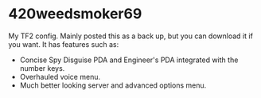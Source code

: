 # 420weedsmoker69
My TF2 config. Mainly posted this as a back up, but you can download it if you want. It has features such as:
* Concise Spy Disguise PDA and Engineer's PDA integrated with the number keys.
* Overhauled voice menu.
* Much better looking server and advanced options menu.
